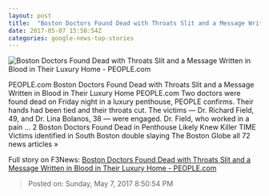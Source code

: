```yaml
---
layout: post
title:  "Boston Doctors Found Dead with Throats Slit and a Message Written in Blood in Their Luxury Home - PEOPLE.com"
date: 2017-05-07 15:50:54Z
categories: google-news-top-stories
---
```


![Boston Doctors Found Dead with Throats Slit and a Message Written in Blood in Their Luxury Home - PEOPLE.com](http://i0.wp.com/peopledotcom.files.wordpress.com/2017/05/richard-field.jpg?crop=0px%2C0px%2C2000px%2C1050px&resize=1200%2C630&ssl=1)

PEOPLE.com Boston Doctors Found Dead with Throats Slit and a Message Written in Blood in Their Luxury Home PEOPLE.com Two doctors were found dead on Friday night in a luxury penthouse, PEOPLE confirms. Their hands had been tied and their throats cut. The victims — Dr. Richard Field, 49, and Dr. Lina Bolanos, 38 — were engaged. Dr. Field, who worked in a pain ... 2 Boston Doctors Found Dead in Penthouse Likely Knew Killer TIME Victims identified in South Boston double slaying The Boston Globe all 72 news articles »


Full story on F3News: [Boston Doctors Found Dead with Throats Slit and a Message Written in Blood in Their Luxury Home - PEOPLE.com](http://www.f3nws.com/n/rS4mWG)

> Posted on: Sunday, May 7, 2017 8:50:54 PM

